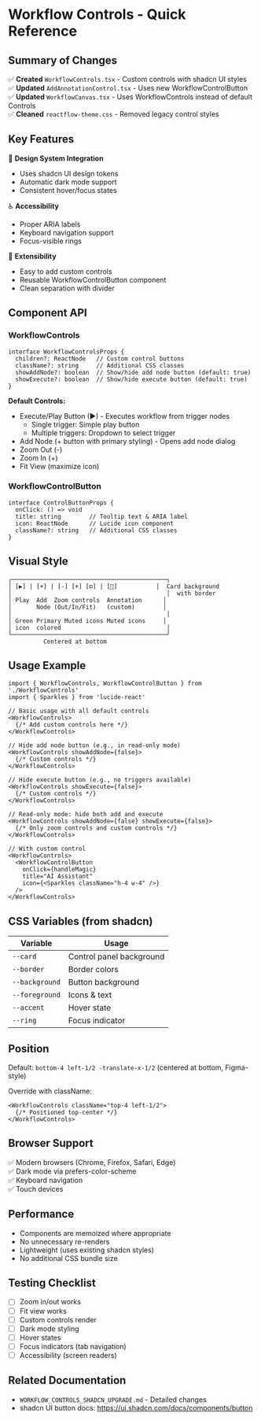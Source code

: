 # Workflow Controls - Quick Reference

## Summary of Changes

✅ **Created** `WorkflowControls.tsx` - Custom controls with shadcn UI styles  
✅ **Updated** `AddAnnotationControl.tsx` - Uses new WorkflowControlButton  
✅ **Updated** `WorkflowCanvas.tsx` - Uses WorkflowControls instead of default Controls  
✅ **Cleaned** `reactflow-theme.css` - Removed legacy control styles  

## Key Features

🎨 **Design System Integration**
- Uses shadcn UI design tokens
- Automatic dark mode support
- Consistent hover/focus states

♿ **Accessibility**
- Proper ARIA labels
- Keyboard navigation support
- Focus-visible rings

🔧 **Extensibility**
- Easy to add custom controls
- Reusable WorkflowControlButton component
- Clean separation with divider

## Component API

### WorkflowControls

```tsx
interface WorkflowControlsProps {
  children?: ReactNode   // Custom control buttons
  className?: string     // Additional CSS classes
  showAddNode?: boolean  // Show/hide add node button (default: true)
  showExecute?: boolean  // Show/hide execute button (default: true)
}
```

**Default Controls:**
- Execute/Play Button (▶) - Executes workflow from trigger nodes
  - Single trigger: Simple play button
  - Multiple triggers: Dropdown to select trigger
- Add Node (+ button with primary styling) - Opens add node dialog
- Zoom Out (-)
- Zoom In (+)
- Fit View (maximize icon)

### WorkflowControlButton

```tsx
interface ControlButtonProps {
  onClick: () => void
  title: string        // Tooltip text & ARIA label
  icon: ReactNode      // Lucide icon component
  className?: string   // Additional CSS classes
}
```

## Visual Style

```
┌────────────────────────────────────────────┐
│ [▶] | [+] | [-] [+] [⊡] | [💬]           │  Card background
│                                            │  with border
│ Play  Add  Zoom controls  Annotation      │
│       Node (Out/In/Fit)   (custom)        │
│                                            │
│ Green Primary Muted icons Muted icons     │
│ icon  colored                              │
└────────────────────────────────────────────┘
          Centered at bottom
```

## Usage Example

```tsx
import { WorkflowControls, WorkflowControlButton } from './WorkflowControls'
import { Sparkles } from 'lucide-react'

// Basic usage with all default controls
<WorkflowControls>
  {/* Add custom controls here */}
</WorkflowControls>

// Hide add node button (e.g., in read-only mode)
<WorkflowControls showAddNode={false}>
  {/* Custom controls */}
</WorkflowControls>

// Hide execute button (e.g., no triggers available)
<WorkflowControls showExecute={false}>
  {/* Custom controls */}
</WorkflowControls>

// Read-only mode: hide both add and execute
<WorkflowControls showAddNode={false} showExecute={false}>
  {/* Only zoom controls and custom controls */}
</WorkflowControls>

// With custom control
<WorkflowControls>
  <WorkflowControlButton
    onClick={handleMagic}
    title="AI Assistant"
    icon={<Sparkles className="h-4 w-4" />}
  />
</WorkflowControls>
```

## CSS Variables (from shadcn)

| Variable | Usage |
|----------|-------|
| `--card` | Control panel background |
| `--border` | Border colors |
| `--background` | Button background |
| `--foreground` | Icons & text |
| `--accent` | Hover state |
| `--ring` | Focus indicator |

## Position

Default: `bottom-4 left-1/2 -translate-x-1/2` (centered at bottom, Figma-style)

Override with className:
```tsx
<WorkflowControls className="top-4 left-1/2">
  {/* Positioned top-center */}
</WorkflowControls>
```

## Browser Support

✅ Modern browsers (Chrome, Firefox, Safari, Edge)  
✅ Dark mode via prefers-color-scheme  
✅ Keyboard navigation  
✅ Touch devices  

## Performance

- Components are memoized where appropriate
- No unnecessary re-renders
- Lightweight (uses existing shadcn styles)
- No additional CSS bundle size

## Testing Checklist

- [ ] Zoom in/out works
- [ ] Fit view works
- [ ] Custom controls render
- [ ] Dark mode styling
- [ ] Hover states
- [ ] Focus indicators (tab navigation)
- [ ] Accessibility (screen readers)

## Related Documentation

- `WORKFLOW_CONTROLS_SHADCN_UPGRADE.md` - Detailed changes
- shadcn UI button docs: https://ui.shadcn.com/docs/components/button
